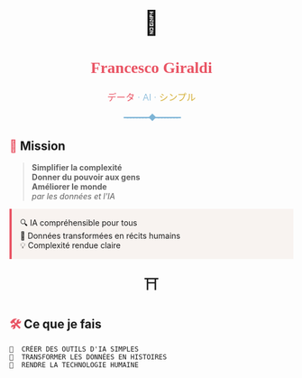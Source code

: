 <p align="center">
  <span style="font-size:3em">🌸</span>
</p>

<h1 align="center" style="color:#e95464;font-family:Georgia,serif">Francesco Giraldi</h1>

<h3 align="center" style="color:#7db4d6;font-weight:300">
  <span style="color:#e95464">データ</span> · 
  <span style="color:#7db4d6">AI</span> · 
  <span style="color:#d4af37">シンプル</span>
</h3>

<p align="center">
  <span style="color:#7db4d6;letter-spacing:-3px">━━━━━━━━◆━━━━━━━━</span>
</p>

## <span style="color:#e95464">🎌</span> Mission

> **Simplifier la complexité**<br>
> **Donner du pouvoir aux gens**<br>
> **Améliorer le monde**<br>
> *par les données et l'IA*

<p style="background-color:#f8f3f0;padding:15px;border-left:4px solid #e95464">
🔍 IA compréhensible pour tous<br>
🎨 Données transformées en récits humains<br>
💡 Complexité rendue claire
</p>

<p align="center">
  <span style="font-size:2em">⛩️</span>
</p>

## <span style="color:#e95464">🛠️</span> Ce que je fais

```text
🌸  CRÉER DES OUTILS D'IA SIMPLES
🌊  TRANSFORMER LES DONNÉES EN HISTOIRES
🎎  RENDRE LA TECHNOLOGIE HUMAINE

